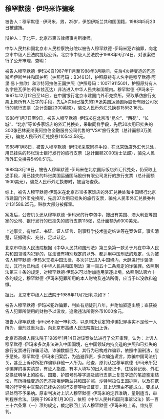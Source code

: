 ## 穆罕默德 · 伊玛米诈骗案

被告人：穆罕默德 · 伊玛米，男，25岁，伊朗伊斯兰共和国国籍，1988年5月23日被逮捕。

辩护人：于北平，北京市第五律师事务所律师。

中华人民共和国北京市人民检察院分院以被告人穆罕默德 ·伊玛米犯诈骗罪，向北京市中级人民法院提起公诉。北京市中级人民法院于1988年9月24日，对该案进行了公开审理，查明：

被告人穆罕默德 ·伊玛米自1987年11月至1988年3月期间，先后4次持变造的巴基斯坦伊斯兰共和国护照（护照号码：B346131，护照原持有人名字是穆罕默德·阿里·易卜拉欣）和沙特阿拉伯王国护照（护照号码：100719115601，护照原持有人名字是瓦伊伯·阿布兹瓦达）非法进入中华人民共和国境内。穆罕默德 ·伊玛米于1987年12月12日至14日，在中国银行北京市建国门外币兑换所，采取摹仿旅行支票上原所有人签字的手段，先后5次用已挂失的28张美国运通国际股份有限公司发行的旅行支票（总计面额2300英镑），骗兑人民币外汇兑换券15552.16元。

1988年1月7日至9日，被告人穆罕默德 ·伊玛米在北京市“昆仑”、“西苑”、“长城”、“北京”等10多家饭店的外汇兑换处，采取同样手段，先后30次用已挂失的300张巴林麦纳麦阿拉伯金融服务公司代售的“VSA”旅行支票（总计面额3万美元），骗兑人民币外汇兑换券110543.58元。

1988年1月8日，被告人穆罕默德 ·伊玛米采取同样手段，在北京饭店外汇代兑处，用已挂失的15张瑞士银行发行的旅行支票（总计面额2000瑞士法郎），骗兑人民币外汇兑换券5490.51元。

1988年3月18日，被告人穆罕默德 ·伊玛米在北京国际饭店外汇代兑处，仍采取上述手段，用已挂失的15张美国运通国际股份有限公司发行的旅行支票（总计面额1500美元），骗兑人民币外汇换券时，被当场查获。

综上，被告人穆罕默德·伊玛米在北京市10多家饭店的外汇兑换处和中国银行北京市建国门外币兑换所，先后37次用已挂失的旅行支票，骗兑人民币外汇兑换券共计131586.25元。赃款大部分被挥霍。

案发后，公安机关还从穆罕默德 ·伊玛米的行李包中，搜出有美国、澳大利亚等国家的公司、银行发行的已挂失的旅行支票115张，总计面额为9300美元。

上述事实，有物证、书证、证人证言、刑事科学技术鉴定结论等在案佐证。事实清楚，证据确实、充分，足以认定。

北京市中级人民法院根据《中华人民共和国刑法》第三条第一款关于凡在中华人民共和国领域内犯罪的，除法律有特别规定的以外，都适用中国刑法的规定，认为被告人穆罕默德 ·伊玛米无视中国法律，多次非法进入中国境内，大肆进行诈骗活动，其行为已构成《中华人民共和国刑法》第一百五十二条规定的诈骗罪。依照刑法第三十条的规定，对穆罕默德·伊玛米可以附加适用驱逐出境。依照刑法第六十条的规定，穆罕默德 ·伊玛米犯罪所用的本人财物及违法所得，应当予以没收和追缴。

据此，北京市中级人民法院于1988年11月2日判决如下：

被告人穆罕默德 ·伊玛米犯诈骗罪，判处有期徒刑八年，并附加驱逐出境；查获被告人犯罪所使用的财物予以没收，追缴违法所得外币1000余元。

被告人穆罕默德 ·伊玛米不服一审判决，以原判决认定的诈骗犯罪事实不是他一人所为、量刑过重为由，向北京市高级人民法院提出上诉。

北京市高级人民法院于1989年1月14日对该案依法进行了公开审理，认为：上诉人穆罕默德 ·伊玛米多次非法进入中国国境，在中国领域内持变造的护照和已挂失的旅行支票进行诈骗活动，诈骗数额巨大，其行为已构成诈骗罪，依照中国刑法，应予惩处。穆罕默德 ·伊玛米归案后，为逃避罪责，多次编造谎言，欺骗中国司法机关，甚至上诉称所犯诈骗罪非他一人所为。经查，原判认定穆罕默德 ·伊玛米所犯诈骗罪的事实清楚，有证人指控，有本人填写的出入境登记卡、住宿登记表、外汇兑换证明单上的姓名、国籍、护照号码等字迹及旅行支票上复签字迹的笔迹鉴定结论，有所持经变造的巴基斯坦伊斯兰共和国护照、沙特阿拉伯王国护照，以及在携带的行李包中查获的已挂失的旅行支票等物证证实，其上诉理由不能成立，要求从轻处罚不予采纳。原审判决对上诉人穆罕默德 ·伊玛米的定罪准确，量刑适当，审判程序合法。该院于1989年1月30日，依照《中华人民共和国刑事诉讼法》第一百三十六条第（一）项的规定，裁定驳回上诉人穆罕默德 ·伊玛米的上诉，维持原判。

